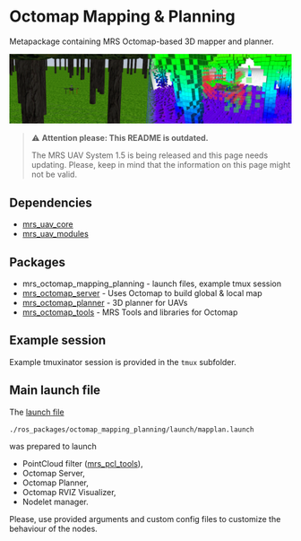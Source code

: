 # Octomap Mapping & Planning

Metapackage containing MRS Octomap-based 3D mapper and planner.

![](./.fig/octomap_server.png)

> :warning: **Attention please: This README is outdated.**
>
> The MRS UAV System 1.5 is being released and this page needs updating. Please, keep in mind that the information on this page might not be valid.

## Dependencies

* [mrs_uav_core](http://github.com/ctu-mrs/mrs_uav_core)
* [mrs_uav_modules](http://github.com/ctu-mrs/mrs_uav_modules)

## Packages

* mrs_octomap_mapping_planning - launch files, example tmux session
* [mrs_octomap_server](https://github.com/ctu-mrs/mrs_octomap_server) - Uses Octomap to build global & local map
* [mrs_octomap_planner](https://github.com/ctu-mrs/mrs_octomap_planner) - 3D planner for UAVs
* [mrs_octomap_tools](https://github.com/ctu-mrs/mrs_octomap_tools) - MRS Tools and libraries for Octomap

## Example session

Example tmuxinator session is provided in the `tmux` subfolder.

## Main launch file

The [launch file](./ros_packages/octomap_mapping_planning/launch/mapplan.launch)
```
./ros_packages/octomap_mapping_planning/launch/mapplan.launch
```
was prepared to launch

* PointCloud filter ([mrs_pcl_tools](https://github.com/ctu-mrs/mrs_pcl_tools)),
* Octomap Server,
* Octomap Planner,
* Octomap RVIZ Visualizer,
* Nodelet manager.

Please, use provided arguments and custom config files to customize the behaviour of the nodes.
